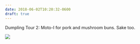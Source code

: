 ```yaml
---
date: 2018-06-02T10:20:32-0600
draft: true
---
```




Dumpling Tour 2: Moto-I for pork and mushroom buns. Sake too.

![](/images/2018/b548c95cc9.jpg)



